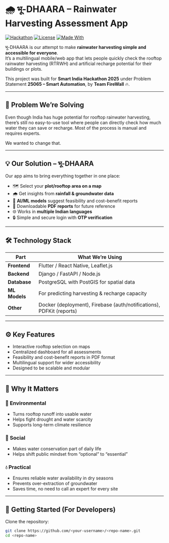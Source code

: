 # 🌧️ भू-DHAARA – Rainwater Harvesting Assessment App  

[![Hackathon](https://img.shields.io/badge/Smart%20India%20Hackathon-2025-blue.svg)]()
[![License](https://img.shields.io/badge/license-MIT-green.svg)]()
[![Made With](https://img.shields.io/badge/Made%20With-💧%20Passion-orange.svg)]()

भू-DHAARA is our attempt to make **rainwater harvesting simple and accessible for everyone**.  
It’s a multilingual mobile/web app that lets people quickly check the rooftop rainwater harvesting (RTRWH) and artificial recharge potential for their buildings or plots.  

This project was built for **Smart India Hackathon 2025** under Problem Statement **25065 – Smart Automation**, by **Team FireWall** 🔥.  

---

## 📌 Problem We’re Solving  
Even though India has huge potential for rooftop rainwater harvesting, there’s still no easy-to-use tool where people can directly check how much water they can save or recharge. Most of the process is manual and requires experts.  

We wanted to change that.  

---

## 💡 Our Solution – भू-DHAARA  
Our app aims to bring everything together in one place:  

- 🗺️ Select your **plot/rooftop area on a map**  
- 🌧️ Get insights from **rainfall & groundwater data**  
- 🧠 **AI/ML models** suggest feasibility and cost–benefit reports  
- 📑 Downloadable **PDF reports** for future reference  
- 🌐 Works in **multiple Indian languages**  
- 🔒 Simple and secure login with **OTP verification**  

---

## 🛠️ Technology Stack  

| Part        | What We’re Using |
|-------------|------------------|
| **Frontend** | Flutter / React Native, Leaflet.js |
| **Backend**  | Django / FastAPI / Node.js |
| **Database** | PostgreSQL with PostGIS for spatial data |
| **ML Models**| For predicting harvesting & recharge capacity |
| **Other**    | Docker (deployment), Firebase (auth/notifications), PDFKit (reports) |

---

## ⚙️ Key Features  
- Interactive rooftop selection on maps  
- Centralized dashboard for all assessments  
- Feasibility and cost-benefit reports in PDF format  
- Multilingual support for wider accessibility  
- Designed to be scalable and modular  

---

## 🌱 Why It Matters  

### 🌿 Environmental  
- Turns rooftop runoff into usable water  
- Helps fight drought and water scarcity  
- Supports long-term climate resilience  

### 👥 Social  
- Makes water conservation part of daily life  
- Helps shift public mindset from “optional” to “essential”  

### 💧 Practical  
- Ensures reliable water availability in dry seasons  
- Prevents over-extraction of groundwater  
- Saves time, no need to call an expert for every site  

---

## 🚀 Getting Started (For Developers)  

Clone the repository:  
```bash
git clone https://github.com/<your-username>/<repo-name>.git
cd <repo-name>
